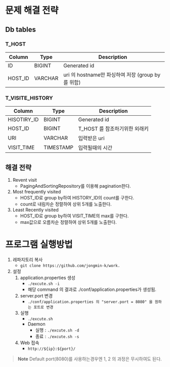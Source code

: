 
# 문제 해결 전략
## Db tables
### T_HOST

|Column |Type | Description|
|-|-|-|
|ID| BIGINT| Generated id|
|HOST_ID |VARCHAR |uri 의 hostname만 파싱하여 저장 (group by 를 위함)|
### T_VISITE_HISTORY

|Column |Type | Description|
|-|-|-|
|HISOTIRY_ID| BIGINT| Generated id|
|HOST_ID |BIGINT |T_HOST 를 참조하기위한 외래키|
|URI |VARCHAR |입력받은 uri|
|VISIT_TIME |TIMESTAMP |입력될때의 시간|


## 해결 전략

1. Revent visit
	* PagingAndSortingRepository를 이용해 pagination한다.
2. Most frequently visited
	* HOST_ID로 group by하여 HISTORY_ID의 count를 구한다.
	* count로 내림차순 정렬하여 상위 5개를 노출한다.
3. Least Recently visited
	* HOST_ID로 group by하여 VISIT_TIME의 max를 구한다.
	* max값으로 오름차순 정렬하여 상위 5개를 노출한다.

# 프로그램 실행방법

 1. 레파지토리 복사
	 * `git clone https://github.com/jongmin-k/work.`
2. 설정
	1. application.properties 생성
		* `./excute.sh -i`
		*  해당 command 의 결과로 ./conf/application.properties가 생성됨.
	2. server.port 변경
		* `./conf/application.properties 의 "server.port = 8080" 을 원하는 포트로 변경`
	 3. 실행
		* `./excute.sh`
		* Daemon
			* 실행 : `./excute.sh -d`
			* 종료 : `./excute.sh -s` 
	4. Web 접속
		*  `http://${ip}:${port}/`

 > **Note**  Default port(8080)를 사용하는경우엔 1, 2 의 과정은 무시하여도 된다. 
